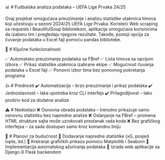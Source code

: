 📊 # Fudbalska analiza podataka – UEFA Lige Prvaka 24/25

Ovaj projekat omogućava preuzimanje i analizu statistike utakmica timova koji učestvuju u sezoni 2024/25 UEFA Lige Prvaka. Koristeći Web scraping sa requests i BeautifulSoup bibliotekom, aplikacija omogućava korisnicima da izaberu tim i pregledaju njegove rezultate. Takođe, postoji opcija za čuvanje podataka u Excel fajl pomoću pandas biblioteke.

🚀 # Ključne funkcionalnosti

✅ Automatsko preuzimanje podataka sa FBref
✅ Lista timova sa opcijom izbora
✅ Prikaz statistike utakmica izabrane ekipe
✅ Mogućnost čuvanja podataka u Excel fajl
✅ Ponovni izbor tima bez ponovnog pokretanja programa

👍 # Prednosti
✔️ Automatizacija – brzo preuzimanje i prikaz podataka
✔️ Jednostavnost – laka upotreba kroz CLI interfejs
✔️ Prilagodljivost – lako proširiv kod za dodatne analize

⚠️ # Nedostaci
❌ Osnovna obrada podataka – trenutno prikazuje samo osnovnu statistiku bez napredne analize
❌ Oslanjanje na FBref – promena HTML strukture sajta može uzrokovati prestanak rada koda
❌ Bez grafičkog interfejsa – za sada dostupan samo kroz komandnu liniju

🔮 # Planovi za budućnost
🔹 Dodavanje napredne statistike (xG, posjed lopte, itd.)
🔹 Kreiranje grafičkih prikaza pomoću Matplotlib i Seaborn
🔹 Implementacija automatskog ažuriranja podataka
🔹 Izrada web aplikacije sa Django ili Flask backendom

